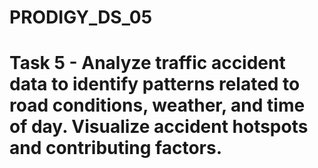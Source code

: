 # PRODIGY_DS_05
# Task 5 - Analyze traffic accident data to identify patterns related to road conditions, weather, and time of day. Visualize accident hotspots and contributing factors. 
